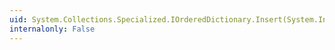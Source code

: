 ```yaml
---
uid: System.Collections.Specialized.IOrderedDictionary.Insert(System.Int32,System.Object,System.Object)
internalonly: False
---
```

